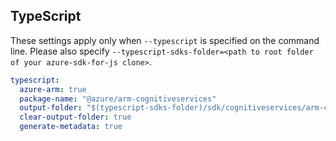 ## TypeScript

These settings apply only when `--typescript` is specified on the command line.
Please also specify `--typescript-sdks-folder=<path to root folder of your azure-sdk-for-js clone>`.

``` yaml $(typescript)
typescript:
  azure-arm: true
  package-name: "@azure/arm-cognitiveservices"
  output-folder: "$(typescript-sdks-folder)/sdk/cognitiveservices/arm-cognitiveservices"
  clear-output-folder: true
  generate-metadata: true
```

